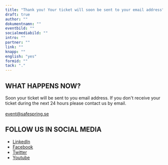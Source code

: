 ```yaml
---
title: "Thank you! Your ticket will soon be sent to your email address"
draft: true
author: ""
dokumentnamn: ""
eventbild: ""
socialmediabild: ""
intro: ""
partner: ""
link: ""
knapp: ""
english: "yes"
formid: ""
tack: "."
---
```


## WHAT HAPPENS NOW?
Soon your ticket will be sent to you email address. If you don't receive your ticket during the next 24 hours please contact us by email.<br><br>
<a href="mailto:event@safespring.se" id="text-button">event@safespring.se</a>



## FOLLOW US IN SOCIAL MEDIA
- <a href="https://www.linkedin.com/company/safespring/">LinkedIn</a>
- <a href="https://www.facebook.com/Safespring-147994442601302/">Facebook</a>
- <a href="https://twitter.com/safespring">Twitter</a>
- <a href="https://www.youtube.com/channel/UCvMh9YaZWGixXoIwZRRUU8A">Youtube</a>
